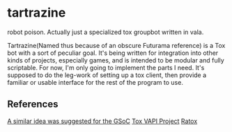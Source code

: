 # tartrazine
robot poison. Actually just a specialized tox groupbot written in vala.

Tartrazine(Named thus because of an obscure Futurama reference) is a Tox bot
with a sort of peculiar goal. It's being written for integration into other
kinds of projects, especially games, and is intended to be modular and fully
scriptable. For now, I'm only going to implement the parts I need. It's supposed
to do the leg-work of setting up a tox client, then provide a familiar or usable
interface for the rest of the program to use.

References
----------
[A similar idea was suggested for the GSoC](https://wiki.tox.chat/developers/gsoc/2015/ideas)
[Tox VAPI Project](https://github.com/ricinapp/tox-vapi)
[Ratox](http://ratox.2f30.org/)

